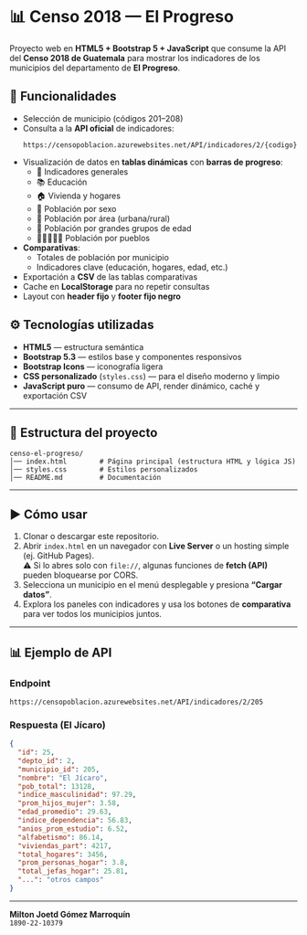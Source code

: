 # 📊 Censo 2018 — El Progreso

Proyecto web en **HTML5 + Bootstrap 5 + JavaScript** que consume la API del **Censo 2018 de Guatemala** para mostrar los indicadores de los municipios del departamento de **El Progreso**.  

## 🚀 Funcionalidades

- Selección de municipio (códigos 201–208)  
- Consulta a la **API oficial** de indicadores:  
  ```
  https://censopoblacion.azurewebsites.net/API/indicadores/2/{codigo}
  ```
- Visualización de datos en **tablas dinámicas** con **barras de progreso**:
  - 📌 Indicadores generales  
  - 📚 Educación  
  - 🏠 Vivienda y hogares  
  - 👥 Población por sexo  
  - 🌆 Población por área (urbana/rural)  
  - 🎂 Población por grandes grupos de edad  
  - 🧑🏽‍🤝‍🧑🏻 Población por pueblos  
- **Comparativas**:
  - Totales de población por municipio  
  - Indicadores clave (educación, hogares, edad, etc.)  
- Exportación a **CSV** de las tablas comparativas  
- Cache en **LocalStorage** para no repetir consultas  
- Layout con **header fijo** y **footer fijo negro**  

## ⚙️ Tecnologías utilizadas

- **HTML5** — estructura semántica  
- **Bootstrap 5.3** — estilos base y componentes responsivos  
- **Bootstrap Icons** — iconografía ligera  
- **CSS personalizado** (`styles.css`) — para el diseño moderno y limpio  
- **JavaScript puro** — consumo de API, render dinámico, caché y exportación CSV  

---

## 📂 Estructura del proyecto

```
censo-el-progreso/
│── index.html        # Página principal (estructura HTML y lógica JS)
│── styles.css        # Estilos personalizados
│── README.md         # Documentación
```

---

## ▶️ Cómo usar

1. Clonar o descargar este repositorio.
2. Abrir `index.html` en un navegador con **Live Server** o un hosting simple (ej. GitHub Pages).  
   ⚠️ Si lo abres solo con `file://`, algunas funciones de **fetch (API)** pueden bloquearse por CORS.  
3. Selecciona un municipio en el menú desplegable y presiona **“Cargar datos”**.  
4. Explora los paneles con indicadores y usa los botones de **comparativa** para ver todos los municipios juntos.  

---

## 📊 Ejemplo de API

### Endpoint
```
https://censopoblacion.azurewebsites.net/API/indicadores/2/205
```

### Respuesta (El Jícaro)
```json
{
  "id": 25,
  "depto_id": 2,
  "municipio_id": 205,
  "nombre": "El Jícaro",
  "pob_total": 13128,
  "indice_masculinidad": 97.29,
  "prom_hijos_mujer": 3.58,
  "edad_promedio": 29.63,
  "indice_dependencia": 56.83,
  "anios_prom_estudio": 6.52,
  "alfabetismo": 86.14,
  "viviendas_part": 4217,
  "total_hogares": 3456,
  "prom_personas_hogar": 3.8,
  "total_jefas_hogar": 25.81,
  "...": "otros campos"
}
```

---


**Milton Joetd Gómez Marroquín**  
`1890-22-10379`
